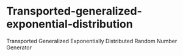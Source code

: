 # Transported-generalized-exponential-distribution
Transported Generalized Exponentially Distributed Random Number Generator

